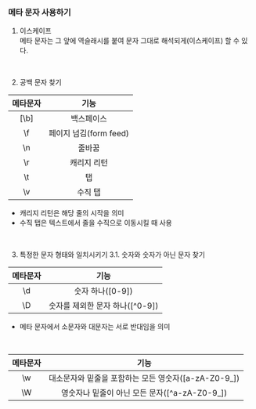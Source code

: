 ### 메타 문자 사용하기
1. 이스케이프</br>
메타 문자는 그 앞에 역슬래시를 붙여 문자 그대로 해석되게(이스케이프) 할 수 있다.</br>

</br>

2. 공백 문자 찾기

|메타문자|기능|
|:---:|:---:|
|[\b]|백스페이스|
|\f|페이지 넘김(form feed)|
|\n|줄바꿈|
|\r|캐리지 리턴|
|\t|탭|
|\v|수직 탭|

+ 캐리지 리턴은 해당 줄의 시작을 의미
+ 수직 탭은 텍스트에서 줄을 수직으로 이동시킬 때 사용

</br>

3. 특정한 문자 형태와 일치시키기
3.1. 숫자와 숫자가 아닌 문자 찾기

|메타문자|기능|
|:---:|:---:|
|\d|숫자 하나([0-9])|
|\D|숫자를 제외한 문자 하나([^0-9])

+ 메타 문자에서 소문자와 대문자는 서로 반대임을 의미

</br>

|메타문자|기능|
|:---:|:---:|
|\w|대소문자와 밑줄을 포함하는 모든 영숫자([a-zA-Z0-9_])|
|\W|영숫자나 밑줄이 아닌 모든 문자([^a-zA-Z0-9_])|
